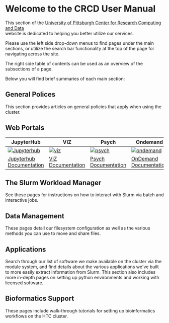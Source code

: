 # Welcome to the CRCD User Manual

This section of the [University of Pittsburgh Center for Research Computing and Data](https://crc.pitt.edu/)  
website is dedicated to helping you better utilize our services.

Please use the left side drop-down menus to find pages under the main sections, 
or utilize the search bar functionality at the top of the page for navigating across the site. 

The right side table of contents can be used as an overview of the subsections of a page.


Below you will find brief summaries of each main section:
## General Polices
This section provides articles on general policies that apply when using the cluster.

## Web Portals
| JupyterHub                                                               | VIZ                                                               | Psych                                                                   | Ondemand                                                                             |
|--------------------------------------------------------------------------|-------------------------------------------------------------------|-------------------------------------------------------------------------|--------------------------------------------------------------------------------------|
| [![Jupyterhub](_assets/img/home/CRC_Jhub.png)](https://hub.crc.pitt.edu) | [![viz](_assets/img/home/CRC_VIZ.png)](https://viz.crc.pitt.edu/) | [![psych](_assets/img/home/CRC_Psych.png)](https://psych.crc.pitt.edu/) | [![ondemand](_assets/img/home/CRC_Ondemand.png)](https://ondemand.htc.crc.pitt.edu/) |
| [Jupyterhub Documentation](web-portals/jupyter-hub.md)                   | [VIZ Documentation](web-portals/viz.md)                           | [Psych Documentation](web-portals/psych.md)                             | [OnDemand Documentation](web-portals/open-ondemand.md)                               |
    
## The Slurm Workload Manager
See these pages for instructions on how to interact with Slurm via batch and interactive jobs.

## Data Management
These pages detail our filesystem configuration as well as the various methods you can use to 
move and share files. 

## Applications
Search through our list of software we make available on the cluster via the module system, and find
details about the various applications we've built to more easily extract information from Slurm.
This section also includes more in-depth pages on setting up python environments and working with 
licensed software.

## Bioformatics Support
These pages include walk-through tutorials for setting up bioinformatics workflows on the HTC cluster.
